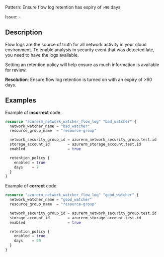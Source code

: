 Pattern: Ensure flow log retention has expiry of `>90` days

Issue: -

## Description

Flow logs are the source of truth for all network activity in your cloud environment. 
To enable analysis in security event that was detected late, you need to have the logs available.

Setting an retention policy will help ensure as much information is available for review.

**Resolution**: Ensure flow log retention is turned on with an expiry of >90 days.

## Examples

Example of **incorrect** code:

```terraform
resource "azurerm_network_watcher_flow_log" "bad_watcher" {
  network_watcher_name = "bad_watcher"
  resource_group_name  = "resource-group"

  network_security_group_id = azurerm_network_security_group.test.id
  storage_account_id        = azurerm_storage_account.test.id
  enabled                   = true

  retention_policy {
    enabled = true
    days    = 7
  }
}
```

Example of **correct** code:

```terraform
resource "azurerm_network_watcher_flow_log" "good_watcher" {
  network_watcher_name = "good_watcher"
  resource_group_name  = "resource-group"

  network_security_group_id = azurerm_network_security_group.test.id
  storage_account_id        = azurerm_storage_account.test.id
  enabled                   = true

  retention_policy {
    enabled = true
    days    = 90
  }
}
```